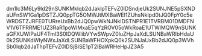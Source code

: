 dm1lc3M6Ly9ld29nSUNKMklqb2dJaklpTEFvZ0lDSndjeUk2SUNJNE5pSXNDaUFnSW1Ga1pDSTZJQ0ppTG5OMWJtMXBaWEl1ZUhsNklpd0tJQ0FpY0c5eWRDSTZJRFE0TURreUxBb2dJQ0pwWkNJNklDSTNPR1E1TVRBM01DMDFNV1V6TFRRME1UZ3RaR1poWlMxaE5qYzROV05oWkRoaE1UTWlMQW9nSUNKaGFXUWlPaUF4Tml3S0lDQWlibVYwSWpvZ0luZHpJaXdLSUNBaWRIbHdaU0k2SUNKdWIyNWxJaXdLSUNBaWFHOXpkQ0k2SUNJaUxBb2dJQ0p3WVhSb0lqb2dJaThpTEFvZ0lDSjBiSE1pT2lBaWRHeHpJZ3A5
